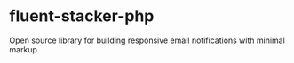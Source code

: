 # fluent-stacker-php
Open source library for building responsive email notifications with minimal markup
